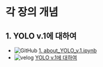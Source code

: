 # 각 장의 개념

## 1. YOLO v.1에 대하여
- ![GitHub](https://img.shields.io/badge/GitHub-181717?style=for-the-badge&logo=GitHub&logoColor=white) [1. about_YOLO_v.1.ipynb](https://github.com/Max-JI64/Today-I-Learn/blob/main/Study/YOLO/1.%20about_YOLO_v.1.md)
- ![velog](https://img.shields.io/badge/Velog-20C997?style=for-the-badge&logo=Velog&logoColor=white) [YOLO v.1에 대하여](https://velog.io/@swoo64/YOLO-v.1%EC%97%90-%EB%8C%80%ED%95%98%EC%97%AC)